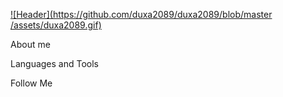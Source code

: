 [![Header](https://github.com/duxa2089/duxa2089/blob/master
/assets/duxa2089.gif)](https://vk.com/id147538145)

About me

Languages and Tools

Follow Me
